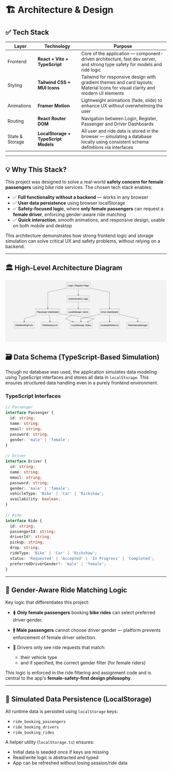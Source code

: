 # 🏗️ Architecture & Design

## ✅ Tech Stack

| Layer           | Technology                           | Purpose                                                                                                                            |
| --------------- | ------------------------------------ | ---------------------------------------------------------------------------------------------------------------------------------- |
| Frontend        | **React + Vite + TypeScript**        | Core of the application — component-driven architecture, fast dev server, and strong type safety for models and ride logic         |
| Styling         | **Tailwind CSS + MUI Icons**         | Tailwind for responsive design with gradient themes and card layouts; Material Icons for visual clarity and modern UI elements     |
| Animations      | **Framer Motion**                    | Lightweight animations (fade, slide) to enhance UX without overwhelming the user                                                   |
| Routing         | **React Router DOM**                 | Navigation between Login, Register, Passenger and Driver Dashboards                                                                |
| State & Storage | **LocalStorage + TypeScript Models** | All user and ride data is stored in the browser — simulating a database locally using consistent schema definitions via interfaces |

---

## 💡 Why This Stack?

This project was designed to solve a real-world **safety concern for female passengers** using bike ride services. The chosen tech stack enables:

* ✅ **Full functionality without a backend** — works in any browser
* ✅ **User data persistence** using browser localStorage
* ✅ **Safety-focused logic**, where **only female passengers** can request a **female driver**, enforcing gender-aware ride matching
* ✅ **Quick interaction**, smooth animations, and responsive design, usable on both mobile and desktop

This architecture demonstrates how strong frontend logic and storage simulation can solve critical UX and safety problems, without relying on a backend.

---

## 🏛️ High-Level Architecture Diagram

![Architecture Diagram](./public/image.png)

## 🗃️ Data Schema (TypeScript-Based Simulation)

Though no database was used, the application simulates data modeling using TypeScript interfaces and stores all data in `localStorage`. This ensures structured data handling even in a purely frontend environment.

### TypeScript Interfaces

```ts
// Passenger
interface Passenger {
  id: string;
  name: string;
  email: string;
  password: string;
  gender: 'male' | 'female';
}

// Driver
interface Driver {
  id: string;
  name: string;
  email: string;
  password: string;
  gender: 'male' | 'female';
  vehicleType: 'Bike' | 'Car' | 'Rickshaw';
  availability: boolean;
}

// Ride
interface Ride {
  id: string;
  passengerId: string;
  driverId?: string;
  pickup: string;
  drop: string;
  rideType: 'Bike' | 'Car' | 'Rickshaw';
  status: 'Requested' | 'Accepted' | 'In Progress' | 'Completed';
  preferredDriverGender?: 'male' | 'female';
}
```

---

## 🚦 Gender-Aware Ride Matching Logic

Key logic that differentiates this project:

* 🚺 **Only female passengers** booking **bike rides** can select preferred driver gender.
* 🚹 **Male passengers** cannot choose driver gender — platform prevents enforcement of female driver selection.
* 🤝 Drivers only see ride requests that match:

  * their vehicle type
  * and if specified, the correct gender filter (for female riders)

This logic is enforced in the ride filtering and assignment code and is central to the app's **female-safety-first design philosophy**.

---

## 🧱 Simulated Data Persistence (LocalStorage)

All runtime data is persisted using `localStorage` keys:

* `ride_booking_passengers`
* `ride_booking_drivers`
* `ride_booking_rides`

A helper utility (`localStorage.ts`) ensures:

* Initial data is seeded once if keys are missing
* Read/write logic is abstracted and typed
* App can be refreshed without losing session/ride data

